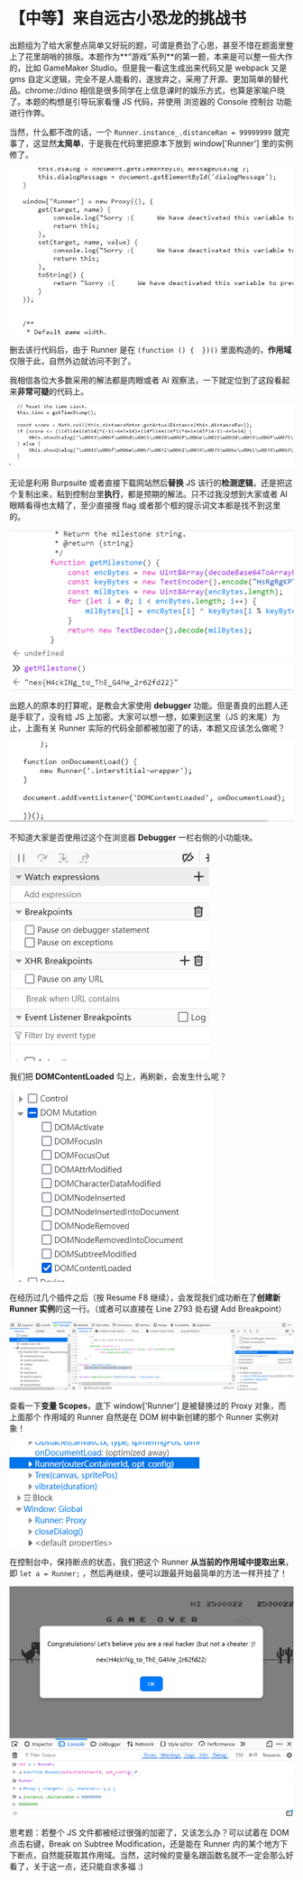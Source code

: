 # 【中等】来自远古小恐龙的挑战书

出题组为了给大家整点简单又好玩的题，可谓是费劲了心思，甚至不惜在题面里整上了花里胡哨的排版。本题作为**“游戏”系列**的第一题，本来是可以整一些大作的，比如 GameMaker Studio。但是我一看这生成出来代码又是 webpack 又是 gms 自定义逻辑，完全不是人能看的，遂放弃之，采用了开源、更加简单的替代品。chrome://dino 相信是很多同学在上信息课时的娱乐方式，也算是家喻户晓了。本题的构想是引导玩家看懂 JS 代码，并使用 浏览器的 Console 控制台 功能进行作弊。



当然，什么都不改的话，一个 ```Runner.instance_.distanceRan = 99999999``` 就完事了，这显然**太简单**，于是我在代码里把原本下放到 window['Runner'] 里的实例修了。

![image-20241021020159030](images/101-1.png)

删去该行代码后，由于 Runner 是在 ```(function () {  })()``` 里面构造的，**作用域**仅限于此，自然外边就访问不到了。



我相信各位大多数采用的解法都是肉眼或者 AI 观察法，一下就定位到了这段看起来**非常可疑**的代码上。

![image-20241021020506161](images/101-2.png)



无论是利用 Burpsuite 或者直接下载网站然后**替换** JS 该行的**检测逻辑**，还是把这个复制出来，粘到控制台里**执行**，都是预期的解法。只不过我没想到大家或者 AI 眼睛看得也太精了，至少直接搜 flag 或者那个框的提示词文本都是找不到这里的。

![image-20241021101639610](images/101-3.png)



出题人的原本的打算呢，是教会大家使用 **debugger** 功能。但是善良的出题人还是手软了，没有给 JS 上加密。大家可以想一想，如果到这里（JS 的末尾）为止，上面有关 Runner 实际的代码全部都被加密了的话，本题又应该怎么做呢？

![image-20241021102005809](images/101-4.png)



不知道大家是否使用过这个在浏览器 **Debugger** 一栏右侧的小功能块。

![image-20241021102241983](images/101-5.png)



我们把 **DOMContentLoaded** 勾上，再刷新，会发生什么呢？

![image-20241021102324041](images/101-6.png)



在经历过几个插件之后（按 Resume F8 继续），会发现我们成功断在了**创建新 Runner 实例**的这一行。（或者可以直接在 Line 2793 处右键 Add Breakpoint）

![image-20241021102650851](images/101-7.png)



查看一下**变量 Scopes**，底下 window['Runner'] 是被替换过的 Proxy 对象，而上面那个 <anonymous> 作用域的 Runner 自然是在 DOM 树中新创建的那个 Runner 实例对象！

![image-20241021103528511](images/101-8.png)



在控制台中，保持断点的状态，我们把这个 Runner **从当前的作用域中提取出来**，即 ```let a = Runner;``` ，然后再继续，便可以跟最开始最简单的方法一样开挂了！

![image-20241021103901965](images/101-9.png)



思考题：若整个 JS 文件都被经过很强的加密了，又该怎么办？可以试着在 DOM 点击右键，Break on Subtree Modification，还是能在 Runner 内的某个地方下下断点，自然能获取其作用域。当然，这时候的变量名跟函数名就不一定会那么好看了，关于这一点，还只能自求多福 :)